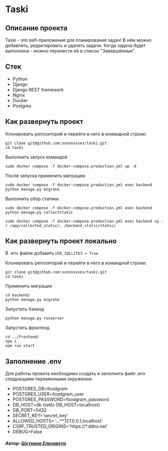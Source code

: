 # Taski

## Описание проекта
Taski - это веб-приложение для планирования задач! В нём можно добавлять, редактировать и удалять задачи. Когда задача будет выполнена - можно перенести её в список "Завершённые".

## Стек
- Python
- Django
- Django REST framework
- Nginx
- Docker
- Postgres

## Как развернуть проект
Клонировать репозиторий и перейти в него в командной строке:
```
git clone git@github.com:sunnnssses/taski.git
cd taski
```
Выполнить запуск командой
```
sudo docker compose -f docker-compose.production.yml up -d
```
После запуска применить миграцию
```
sudo docker compose -f docker-compose.production.yml exec backend python manage.py migrate
```
Выполнить сбор статики
```
sudo docker compose -f docker-compose.production.yml exec backend python manage.py collectstatic

sudo docker compose -f docker-compose.production.yml exec backend cp -r /app/collected_static/. /backend_static/static/
```

## Как развернуть проект локально

В .env файле добавить `USE_SQLLITE3 = True`

Клонировать репозиторий и перейти в него в командной строке:
```
git clone git@github.com:sunnnssses/taski.git
cd taski
```
Применить миграции
```
cd backend/
python manage.py migrate
```
Запустить бэкенд
```
python manage.py runserver
```
Запустить фронтенд
```
cd ../frontend/
npm i
npm run start
```

## Заполнение .env
Для работы проекта необходимо создать и заполнить файл .env следующими переменными окружения:
- POSTGRES_DB=foodgram
- POSTGRES_USER=foodgram_user
- POSTGRES_PASSWORD=foodgram_password
- DB_HOST=db (либо DB_HOST=localhost)
- DB_PORT=5432
- SECRET_KEY='secret_key'
- ALLOWED_HOSTS='**.***.**.***,127.0.0.1,localhost'
- CSRF_TRUSTED_ORIGINS='https://*.ddns.net'
- DEBUG=False

##### Автор:  [Щеткина Елизавета](https://github.com/sunnnssses)